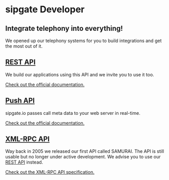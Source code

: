 # sipgate Developer

## Integrate telephony into everything!

We opened up our telephony systems for you to build integrations and get the most out of it.

## [REST API](rest-api/authentication.md)

We build our applications using this API and we invite you to use it too.

[Check out the official documentation.][rest-api]

## [Push API][push-api]

sipgate.io passes call meta data to your web server in real-time.

[Check out the official documentation.][push-api]

## [XML-RPC API][xml-rpc-api]

Way back in 2005 we released our first API called SAMURAI. The API is still usable but no longer under active development. We advise you to use our [REST API][rest-api] instead. 

[Check out the XML-RPC API specification.][xml-rpc-api]

[rest-api]: ./rest-api/authentication.md
[push-api]: ./push-api/setup.md
[xml-rpc-api]: http://www.sipgate.de/static/sipgate.de/downloads/api/sipgate_API.pdf
